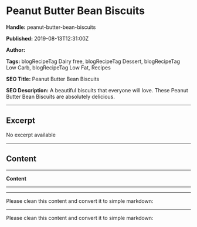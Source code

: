 # Peanut Butter Bean Biscuits

**Handle:** peanut-butter-bean-biscuits

**Published:** 2019-08-13T12:31:00Z

**Author:**  

**Tags:** blogRecipeTag Dairy free, blogRecipeTag Dessert, blogRecipeTag Low Carb, blogRecipeTag Low Fat, Recipes

**SEO Title:** Peanut Butter Bean Biscuits

**SEO Description:** A beautiful biscuits that everyone will love. These Peanut Butter Bean Biscuits are absolutely delicious.

---

## Excerpt

No excerpt available

---

## Content

---

**Content**

---

---

Please clean this content and convert it to simple markdown:

---

Please clean this content and convert it to simple markdown:

